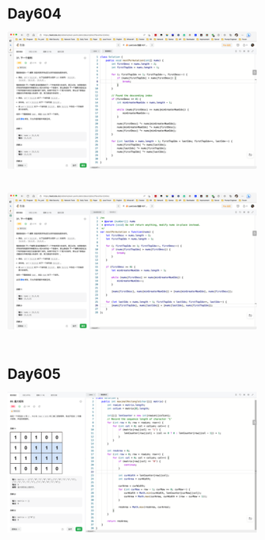 # Day604

![day604-01](2303img.assets/day604-01.png)

&nbsp;

![day604-02](2303img.assets/day604-02.png)

&nbsp;

# Day605

![day605](2303img.assets/day605.png)